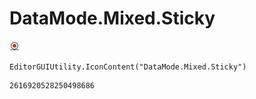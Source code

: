 # DataMode.Mixed.Sticky
![](/img/DataMode.Mixed.Sticky.png)

``` CSharp
EditorGUIUtility.IconContent("DataMode.Mixed.Sticky")
```
```
2616920528250498686
```

